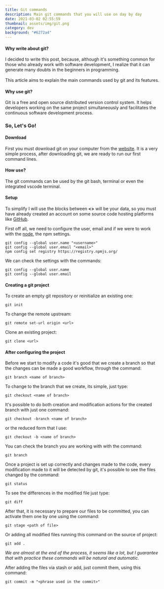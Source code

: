```yaml
---
title: Git commands
description: Main git commands that you will use on day by day
date: 2021-03-02 02:55:59
thumbnail: assets/img/git.png
category: dev
background: "#6272a4"
---
```

#### Why write about git?

I decided to write this post, because, although it's something common for those who already work with software development, I realize that it can generate many doubts in the beginners in programming.\
\
This article aims to explain the main commands used by git and its features.

#### Why use git?

Git is a free and open source distributed version control system. It helps developers working on the same project simultaneously and facilitates the continuous software development process.

### So, Let's Go!

#### Download

First you must download git on your computer from the [website](https://git-scm.com/). It is a very simple process, after downloading git, we are ready to run our first command lines.

#### How use?

The git commands can be used by the git bash, terminal or even the integrated vscode terminal.

#### Setup

To simplify I will use the blocks between **<>** will be your data, so you must have already created an account on some source code hosting platforms like [GitHub](https://github.com/).

First off all, we need to configure the user, email and if we were to work with the [node](https://nodejs.org/en/), the npm settings.

```gitconfig
git config --global user.name "<username>"
git config --global user.email "<email>"
npm config set registry https://registry.npmjs.org/
```

We can check the settings with the commands:

```gitconfig
git config --global user.name
git config --global user.email
```

#### Creating a git project

To create an empty git repository or reinitialize an existing one:

```gitconfig
git init
```

To change the remote upstream:

```gitconfig
git remote set-url origin <url>
```

Clone an existing project:

```gitconfig
git clone <url>
```

#### After configuring the project

Before we start to modify a code it's good that we create a branch so that the changes can be made a good workflow, through the command:

```gitconfig
git branch <name of branch>
```

To change to the branch that we create, its simple, just type:

```gitconfig
git checkout <name of branch>
```

It's possible to do both creation and modification actions for the created branch with just one command:

```gitconfig
git checkout -branch <name of branch>

```

or the reduced form that I use:

```gitconfig
git checkout -b <name of branch>
```

You can check the branch you are working with with the command:

```gitconfig
git branch
```

Once a project is set up correctly and changes made to the code, every modification made to it will be detected by git, it's possible to see the files changed by the command:

```gitconfig
git status
```

To see the differences in the modified file just type:

```gitconfig
git diff
```

After that, it is necessary to prepare our files to be committed, you can activate them one by one using the command:

```gitconfig
git stage <path of file>
```

Or adding all modified files running this command on the source of project:

```gitconfig
git add .
```

*We are almost at the end of the process, it seems like a lot, but I guarantee that with practice these commands will be natural and automatic.*

After adding the files via stash or add, just commit them, using this command:

```
git commit -m "<phrase used in the commit>"
```